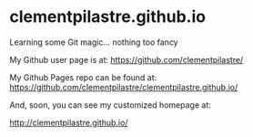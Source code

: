 clementpilastre.github.io
=========================

Learning some Git magic... nothing too fancy

My Github user page is at: 
https://github.com/clementpilastre/

My Github Pages repo can be found at:  
https://github.com/clementpilastre/clementpilastre.github.io/

And, soon, you can see my customized homepage at:

http://clementpilastre.github.io/
